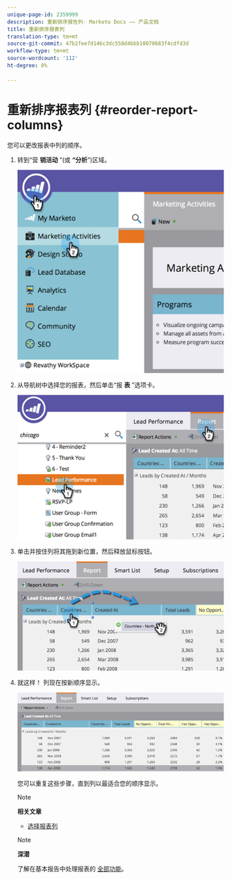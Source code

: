 ```yaml
---
unique-page-id: 2359999
description: 重新排序报告列- Marketo Docs —— 产品文档
title: 重新排序报表列
translation-type: tm+mt
source-git-commit: 47b2fee7d146c3dc558d4bbb10070683f4cdfd3d
workflow-type: tm+mt
source-wordcount: '112'
ht-degree: 0%

---
```



# 重新排序报表列 {#reorder-report-columns}

您可以更改报表中列的顺序。

1. 转到“营 **销活动** ”(或 **“分析**”)区域。

   ![](assets/image2014-9-16-10-3a50-3a27.png)

1. 从导航树中选择您的报表，然后单击“报 **表** ”选项卡。

   ![](assets/image2014-9-16-10-3a50-3a31.png)

1. 单击并按住列将其拖到新位置，然后释放鼠标按钮。

   ![](assets/image2014-9-16-10-3a50-3a34.png)

1. 就这样！ 列现在按新顺序显示。

   ![](assets/image2014-9-16-10-3a50-3a37.png)

   您可以重复这些步骤，直到列以最适合您的顺序显示。

   >[!NOTE]
   >
   >**相关文章**
   >
   >    
   >    
   >    * [选择报表列](select-report-columns.md)


   >[!NOTE]
   >
   >**深潜**
   >
   >
   >了解在基本报告中处理报表的 [全部功能](http://docs.marketo.com/display/docs/basic+reporting)。

